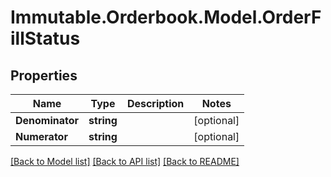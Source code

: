 # Immutable.Orderbook.Model.OrderFillStatus

## Properties

 Name            | Type       | Description | Notes      
-----------------|------------|-------------|------------
 **Denominator** | **string** |             | [optional] 
 **Numerator**   | **string** |             | [optional] 

[[Back to Model list]](../README.md#documentation-for-models) [[Back to API list]](../README.md#documentation-for-api-endpoints) [[Back to README]](../README.md)

